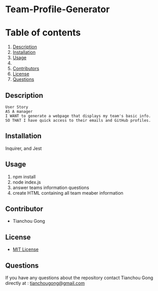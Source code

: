 # Team-Profile-Generator

# Table of contents
1. [Description](#description)
2. [Installation](#installation)
3. [Usage](#usage)
4. 
5. [Contributors](#contributor)
6. [License](#license)
7. [Questions](#questions)

## Description
```
User Story
AS A manager
I WANT to generate a webpage that displays my team's basic info.
SO THAT I have quick access to their emails and GitHub profiles.

```
## Installation

Inquirer, and Jest

## Usage
1. npm install
2. node index.js
3. answer teams information questions
4. create HTML containing all team meaber information

## Contributor

* Tianchou Gong

## License
* [MIT License](https://choosealicense.com/licenses/mit/)

## Questions
If you have any questions about the repository contact Tianchou Gong directly at : tianchougong@gmail.com